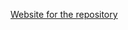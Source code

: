 

[Website for the repository](https://github.com/franciscomeneses/cv/blob/master/docs/index.html)
  

